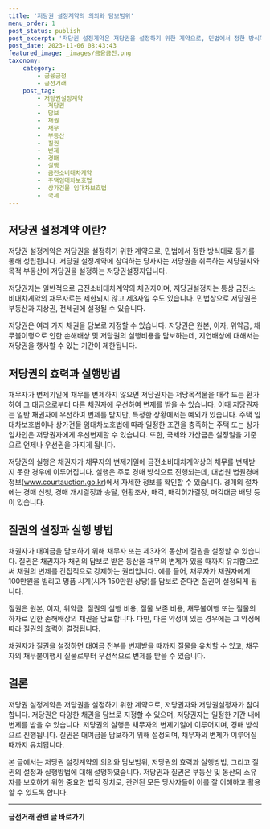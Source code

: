 ```yaml
---
title: '저당권 설정계약의 의의와 담보범위'
menu_order: 1
post_status: publish
post_excerpt: '저당권 설정계약은 저당권을 설정하기 위한 계약으로, 민법에서 정한 방식대로 등기를 통해 성립됩니다. 저당권 설정계약에 참여하는 당사자는 저당권을 취득하는 저당권자와 목적 부동산에 저당권을 설정하는 저당권설정자입니다.'
post_date: 2023-11-06 08:43:43
featured_image: _images/금융금전.png
taxonomy:
    category:
        - 금융금전
        - 금전거래
    post_tag:
        - 저당권설정계약
        -  저당권
        -  담보
        -  채권
        -  채무
        -  부동산
        -  질권
        -  변제
        -  경매
        -  실행
        -  금전소비대차계약
        -  주택임대차보호법
        -  상가건물 임대차보호법
        -  국세
---
```



## 저당권 설정계약 이란?

저당권 설정계약은 저당권을 설정하기 위한 계약으로, 민법에서 정한 방식대로 등기를 통해 성립됩니다. 저당권 설정계약에 참여하는 당사자는 저당권을 취득하는 저당권자와 목적 부동산에 저당권을 설정하는 저당권설정자입니다.

저당권자는 일반적으로 금전소비대차계약의 채권자이며, 저당권설정자는 통상 금전소비대차계약의 채무자로는 제한되지 않고 제3자일 수도 있습니다. 민법상으로 저당권은 부동산과 지상권, 전세권에 설정될 수 있습니다.

저당권은 여러 가지 채권을 담보로 지정할 수 있습니다. 저당권은 원본, 이자, 위약금, 채무불이행으로 인한 손해배상 및 저당권의 실행비용을 담보하는데, 지연배상에 대해서는 저당권을 행사할 수 있는 기간이 제한됩니다.

## 저당권의 효력과 실행방법

채무자가 변제기일에 채무를 변제하지 않으면 저당권자는 저당목적물을 매각 또는 환가하여 그 대금으로부터 다른 채권자에 우선하여 변제를 받을 수 있습니다. 이때 저당권자는 일반 채권자에 우선하여 변제를 받지만, 특정한 상황에서는 예외가 있습니다. 주택 임대차보호법이나 상가건물 임대차보호법에 따라 일정한 조건을 충족하는 주택 또는 상가임차인은 저당권자에게 우선변제할 수 있습니다. 또한, 국세와 가산금은 설정일을 기준으로 언제나 우선권을 가지게 됩니다.

저당권의 실행은 채권자가 채무자의 변제기일에 금전소비대차계약상의 채무를 변제받지 못한 경우에 이루어집니다. 실행은 주로 경매 방식으로 진행되는데, 대법원 법원경매정보(www.courtauction.go.kr)에서 자세한 정보를 확인할 수 있습니다. 경매의 절차에는 경매 신청, 경매 개시결정과 송달, 현황조사, 매각, 매각허가결정, 매각대금 배당 등이 있습니다.

## 질권의 설정과 실행 방법

채권자가 대여금을 담보하기 위해 채무자 또는 제3자의 동산에 질권을 설정할 수 있습니다. 질권은 채권자가 채권의 담보로 받은 동산을 채무의 변제가 있을 때까지 유치함으로써 채권의 변제를 간접적으로 강제하는 권리입니다. 예를 들어, 채무자가 채권자에게 100만원을 빌리고 명품 시계(시가 150만원 상당)를 담보로 준다면 질권이 설정되게 됩니다.

질권은 원본, 이자, 위약금, 질권의 실행 비용, 질물 보존 비용, 채무불이행 또는 질물의 하자로 인한 손해배상의 채권을 담보합니다. 다만, 다른 약정이 있는 경우에는 그 약정에 따라 질권의 효력이 결정됩니다.

채권자가 질권을 설정하면 대여금 전부를 변제받을 때까지 질물을 유치할 수 있고, 채무자의 채무불이행시 질물로부터 우선적으로 변제를 받을 수 있습니다.

## 결론

저당권 설정계약은 저당권을 설정하기 위한 계약으로, 저당권자와 저당권설정자가 참여합니다. 저당권은 다양한 채권을 담보로 지정할 수 있으며, 저당권자는 일정한 기간 내에 변제를 받을 수 있습니다. 저당권의 실행은 채무자의 변제기일에 이루어지며, 경매 방식으로 진행됩니다. 질권은 대여금을 담보하기 위해 설정되며, 채무자의 변제가 이루어질 때까지 유치됩니다.

본 글에서는 저당권 설정계약의 의의와 담보범위, 저당권의 효력과 실행방법, 그리고 질권의 설정과 실행방법에 대해 설명하였습니다. 저당권과 질권은 부동산 및 동산의 소유자를 보호하기 위한 중요한 법적 장치로, 관련된 모든 당사자들이 이를 잘 이해하고 활용할 수 있도록 합니다.
<!-- wp:separator -->
<hr class="wp-block-separator has-alpha-channel-opacity"/>
<!-- /wp:separator -->

<!-- wp:group {"backgroundColor":"base","layout":{"type":"constrained"}} -->
<div class="wp-block-group has-base-background-color has-background"><!-- wp:paragraph {"align":"center","fontSize":"medium"} -->
<p class="has-text-align-center has-large-font-size"><strong>금전거래 관련 글 바로가기</strong></p>
<!-- /wp:paragraph -->


<!-- wp:latest-posts
{"categories":[{"id":13538,"count":19,"description":"","link":"https://uknowlaw.com/category/%ea%b8%88%ec%a0%84%ea%b1%b0%eb%9e%98/","name":"금전거래","slug":"금전거래","taxonomy":"category","parent":0,"meta":[],"_links":{"self":[{"href":"https://uknowlaw.com/wp-json/wp/v2/categories/13538"}],"collection":[{"href":"https://uknowlaw.com/wp-json/wp/v2/categories"}],"about":[{"href":"https://uknowlaw.com/wp-json/wp/v2/taxonomies/category"}],"wp:post_type":[{"href":"https://uknowlaw.com/wp-json/wp/v2/posts?categories=13538"}],"curies":[{"name":"wp","href":"https://api.w.org/{rel}","templated":true}]}}],"postsToShow":100,"excerptLength":28,"postLayout":"grid","columns":2,"featuredImageAlign":"left","featuredImageSizeSlug":"large","fontSize":"small"} /--></div>
<!-- /wp:group -->